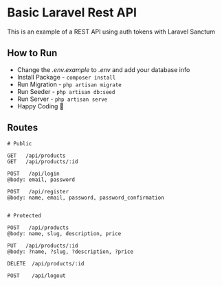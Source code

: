 # Basic Laravel Rest API

This is an example of a REST API using auth tokens with Laravel Sanctum

## How to Run
- Change the *.env.example* to *.env* and add your database info
- Install Package -  `composer install`
- Run Migration - `php artisan migrate`
- Run Seeder - `php artisan db:seed`
- Run Server - `php artisan serve`
- Happy Coding 👊

## Routes

```
# Public

GET   /api/products
GET   /api/products/:id

POST   /api/login
@body: email, password

POST   /api/register
@body: name, email, password, password_confirmation


# Protected

POST   /api/products
@body: name, slug, description, price

PUT   /api/products/:id
@body: ?name, ?slug, ?description, ?price

DELETE  /api/products/:id

POST    /api/logout
```
